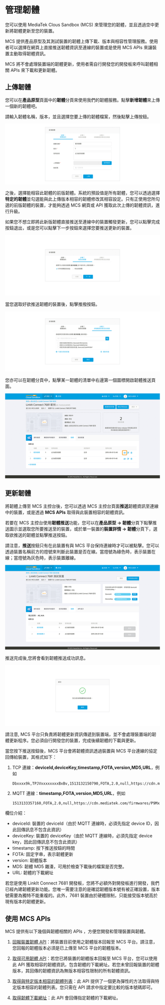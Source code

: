 # 管理韌體

您可以使用 MediaTek Clous Sandbox (MCS) 來管理您的韌體，並且透過空中更新將韌體更新至您的裝置。

MCS 提供產品原型及其測試裝置的韌體上傳下載、版本與相容性管理服務。使用者可以選擇在網頁上直接推送韌體資訊至連線的裝置或是使用 MCS APIs 來讓裝置主動取得韌體資訊。

MCS 將不會處理裝置端的韌體更新，使用者需自行開發您的開發板來呼叫韌體相關 APIs 來下載和更新韌體。


## 上傳韌體

您可以在**產品原型**頁面中的**韌體**分頁來使用我們的韌體服務。點擊**新增韌體**來上傳一個新的韌體吧。


請輸入韌體名稱，版本，並且選擇您要上傳的韌體檔案，然後點擊上傳按鈕。

![](../images/Firmware/img_firmware_01.png)

之後，選擇能相容此韌體的前版韌體。系統的預設值是所有韌體，您可以透過選擇**特定的韌體**並勾選能與此上傳版本相容的韌體修改其相容設定。只有正使用您所勾選的前版韌體的裝置，才能夠透過 MCS 網頁或 API 獲取此次上傳的韌體資訊，進行升級。

如果您不想立即將此新版韌體直接推送至連線中的裝置觸發更新，您可以點擊完成按鈕退出，或是您可以點擊下一步按鈕來選擇您要推送更新的裝置。

![](../images/Firmware/img_firmware_02.png)

當您選取好欲推送韌體的裝置後，點擊推撥按鈕。

![](../images/Firmware/img_firmware_03.png)

您亦可以在韌體分頁中，點擊某一韌體的清單中右邊第一個圖標開啟韌體推送頁面。

![](../images/Firmware/img_firmware_04.png)


## 更新韌體

將韌體上傳至 MCS 主控台後，您可以透過 MCS 主控台頁面**推送**韌體資訊至連線中的裝置，或是透過 **MCS APIs** 取得與此裝置相容的韌體資訊。

若要在 MCS 主控台使用**韌體推送**功能，您可以在**產品原型 -> 韌體**分頁下點擊推送圖示並選取您所要推送至的裝置，或於單一裝置的**裝置詳情 -> 韌體**分頁下，選取欲推送的韌體並點擊推送按鈕。

請注意，**推送**按鈕只有在此裝置有與 MCS 平台保持連線時才可以被點擊。您可以透過裝置名稱前方的燈號來判斷此裝置是否在線。當燈號為綠色時，表示裝置在線；當燈號為灰色時，表示裝置離線。


![](../images/Firmware/img_firmware_05.png)

推送完成後,您將會看到韌體推送成功訊息。

![](../images/Firmware/img_firmware_06.png)

請注意, MCS 平台只負責將韌體更新資訊傳遞到裝置端，並不會處理裝置端的韌體更新程序。您必須自行開發您的裝置，完成後續韌體的下載與更新。

當您按下推送按鈕後，MCS 平台會將韌體資訊透過裝置與 MCS 平台連線的協定回傳給裝置，其格式如下：

1. TCP 連線：**deviceId,deviceKey,timestamp,FOTA,version,MD5,URL**，例如
	
	```
	Dbxxxx9k,TPJVxxxxxxxxBxBv,1513132150790,FOTA,2.0,null,https://cdn.mediatek.com/firmwares/P9MxxxxxxbTK/6a94dxxxxxxxxxxxxxxxxxxxx61f5df/a.bin
	```
2. MQTT 連線：**timestamp,FOTA,version,MD5,URL**，例如

	```
	1513133357160,FOTA,2.0,null,https://cdn.mediatek.com/firmwares/P9MxxxxxxbTK/6a94dxxxxxxxxxxxxxxxxxxxx61f5df/a.bin	
	```

欄位介紹：

* deviceId: 裝置的 deviceId（由於 MQTT 連線時，必須先指定 device ID，因此回傳訊息不包含此資訊）
* deviceKey: 裝置的 deviceKey（由於 MQTT 連線時，必須先指定 device key，因此回傳訊息不包含此資訊）
* timestamp: 按下推送按鈕的時間
* FOTA: 固定字串，表示韌體更新
* version: 韌體版本
* MD5: 韌體 MD5 雜湊，可用於檢查下載後的檔案是否完整。
* URL: 韌體的下載網址

若您是使用 LinkIt Connect 7681 開發板，您將不必額外對開發板進行開發，我們已經內建韌體更新功能。您唯一需要注意的是確認韌體版本號有被正確設置，版本號需要為獨特不能重複的。此外，7681 裝置由於硬體限制，只能接受版本號高於現有版本的韌體更新。


## 使用 MCS APIs

MCS 提供有以下幾個與韌體相關的 APIs ，方便您開發和管理裝置與韌體。

1. [回報裝置韌體 API](https://mcs.mediatek.com/resources/zh-TW/latest/api_references/#回報裝置韌體版本)：將裝置目前使用之韌體版本回報至 MCS 平台。請注意，您回報的韌體版本必須是已上傳至 MCS 平台的韌體版本。
2. [取得可用韌體 API](https://mcs.mediatek.com/resources/zh-TW/latest/api_references/#取得與此裝置相容的韌體列表)：若您已將裝置的韌體版本回報至 MCS 平台，您可以使用此 API 獲取相容的韌體資訊，包含韌體的下載網址。若您未曾回報裝置的韌體版本，其回傳的韌體資訊為無版本相容性限制的所有韌體資訊。

3. [取得與特定版本相容的韌體列表](https://mcs.mediatek.com/resources/zh-TW/latest/api_references/#取得與特定版本相容的韌體列表)：此 API 提供了一個更為彈性的方法取得與特定版本相容的韌體列表。您只需在 API 請求中指定要比較的版本號碼即可。

4. [取得韌體下載網址](https://mcs.mediatek.com/resources/zh-TW/latest/api_references/#取得韌體下載網址)：此 API 會回傳指定韌體的下載網址。
